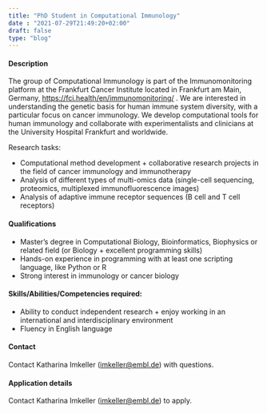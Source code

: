 ```yaml
---
title: "PhD Student in Computational Immunology"
date : "2021-07-29T21:49:20+02:00"
draft: false
type: "blog"
---
```


#### Description

The group of Computational Immunology is part of the Immunomonitoring platform at the Frankfurt Cancer Institute located in Frankfurt am Main, Germany, https://fci.health/en/immunomonitoring/ . We are interested in understanding the genetic basis for human immune system diversity, with a particular focus on cancer immunology. We develop computational tools for human immunology and collaborate with experimentalists and clinicians at the University Hospital Frankfurt and worldwide.

Research tasks:
- Computational method development + collaborative research projects in the field of cancer immunology and immunotherapy
- Analysis of different types of multi-omics data (single-cell sequencing, proteomics, multiplexed immunofluorescence images)
- Analysis of adaptive immune receptor sequences (B cell and T cell receptors)

<!--more-->

#### Qualifications	

- Master’s degree in Computational Biology, Bioinformatics, Biophysics or related field (or Biology + excellent programming skills)
- Hands-on experience in programming with at least one scripting language, like Python or R
- Strong interest in immunology or cancer biology


#### Skills/Abilities/Competencies required:

- Ability to conduct independent research + enjoy working in an international and interdisciplinary environment
- Fluency in English language


#### Contact

Contact Katharina Imkeller (imkeller@embl.de) with questions.

#### Application details

Contact Katharina Imkeller (imkeller@embl.de) to apply.